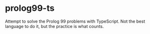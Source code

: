 # prolog99-ts
Attempt to solve the Prolog 99 problems with TypeScript. Not the best language to do it, but the practice is what counts.
